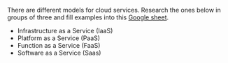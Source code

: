There are different models for cloud services. Research the ones below in groups of three and fill examples into this [Google sheet](https://docs.google.com/spreadsheets/d/1RzhRlqFWN-Jq_8yPPQpkb_6os79bkfKJmcP0IDNS3EQ/edit#gid=0).

* Infrastructure as a Service (IaaS)
* Platform as a Service (PaaS)
* Function as a Service (FaaS)
* Software as a Service (Saas)